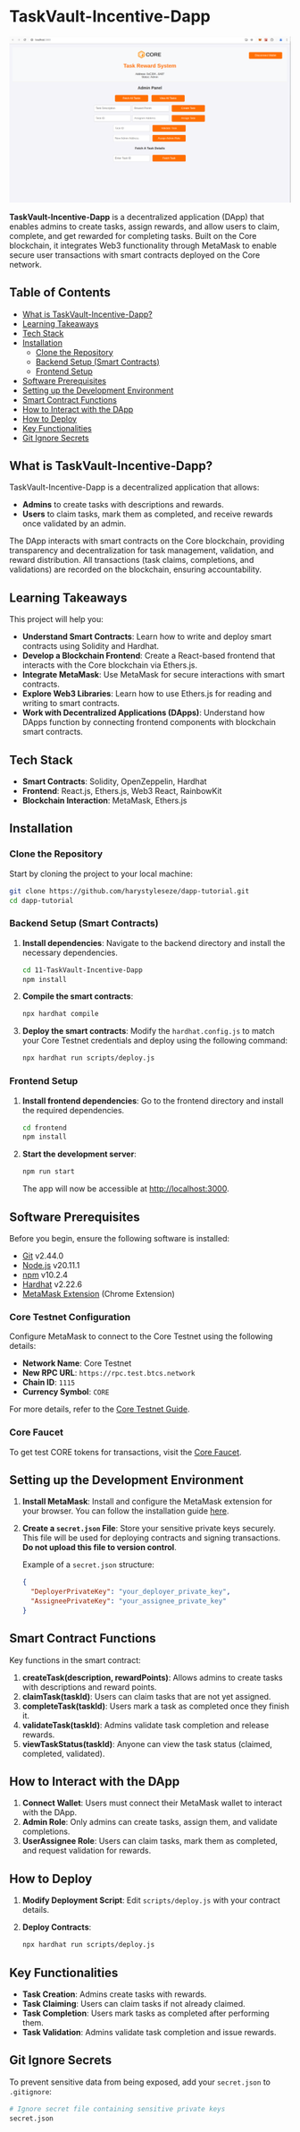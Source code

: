 # TaskVault-Incentive-Dapp
![TaskVault-Incentive-Dapp](./frontend/public/image.png)

**TaskVault-Incentive-Dapp** is a decentralized application (DApp) that enables admins to create tasks, assign rewards, and allow users to claim, complete, and get rewarded for completing tasks. Built on the Core blockchain, it integrates Web3 functionality through MetaMask to enable secure user transactions with smart contracts deployed on the Core network.

## Table of Contents
- [What is TaskVault-Incentive-Dapp?](#what-is-taskvault-incentive-dapp)
- [Learning Takeaways](#learning-takeaways)
- [Tech Stack](#tech-stack)
- [Installation](#installation)
  - [Clone the Repository](#clone-the-repository)
  - [Backend Setup (Smart Contracts)](#backend-setup-smart-contracts)
  - [Frontend Setup](#frontend-setup)
- [Software Prerequisites](#software-prerequisites)
- [Setting up the Development Environment](#setting-up-the-development-environment)
- [Smart Contract Functions](#smart-contract-functions)
- [How to Interact with the DApp](#how-to-interact-with-the-dapp)
- [How to Deploy](#how-to-deploy)
- [Key Functionalities](#key-functionalities)
- [Git Ignore Secrets](#git-ignore-secrets)

## What is TaskVault-Incentive-Dapp?

TaskVault-Incentive-Dapp is a decentralized application that allows:
- **Admins** to create tasks with descriptions and rewards.
- **Users** to claim tasks, mark them as completed, and receive rewards once validated by an admin.
  
The DApp interacts with smart contracts on the Core blockchain, providing transparency and decentralization for task management, validation, and reward distribution. All transactions (task claims, completions, and validations) are recorded on the blockchain, ensuring accountability.

## Learning Takeaways

This project will help you:
- **Understand Smart Contracts**: Learn how to write and deploy smart contracts using Solidity and Hardhat.
- **Develop a Blockchain Frontend**: Create a React-based frontend that interacts with the Core blockchain via Ethers.js.
- **Integrate MetaMask**: Use MetaMask for secure interactions with smart contracts.
- **Explore Web3 Libraries**: Learn how to use Ethers.js for reading and writing to smart contracts.
- **Work with Decentralized Applications (DApps)**: Understand how DApps function by connecting frontend components with blockchain smart contracts.

## Tech Stack

- **Smart Contracts**: Solidity, OpenZeppelin, Hardhat
- **Frontend**: React.js, Ethers.js, Web3 React, RainbowKit
- **Blockchain Interaction**: MetaMask, Ethers.js

## Installation

### Clone the Repository

Start by cloning the project to your local machine:

```bash
git clone https://github.com/harystyleseze/dapp-tutorial.git
cd dapp-tutorial
```

### Backend Setup (Smart Contracts)

1. **Install dependencies**: Navigate to the backend directory and install the necessary dependencies.

   ```bash
   cd 11-TaskVault-Incentive-Dapp
   npm install
   ```

2. **Compile the smart contracts**: 

   ```bash
   npx hardhat compile
   ```

3. **Deploy the smart contracts**: Modify the `hardhat.config.js` to match your Core Testnet credentials and deploy using the following command:

   ```bash
   npx hardhat run scripts/deploy.js
   ```

### Frontend Setup

1. **Install frontend dependencies**: Go to the frontend directory and install the required dependencies.

   ```bash
   cd frontend
   npm install
   ```

2. **Start the development server**:

   ```bash
   npm run start
   ```

   The app will now be accessible at [http://localhost:3000](http://localhost:3000).

## Software Prerequisites

Before you begin, ensure the following software is installed:

- [Git](https://git-scm.com/) v2.44.0
- [Node.js](https://nodejs.org/en) v20.11.1
- [npm](https://docs.npmjs.com/downloading-and-installing-node-js-and-npm) v10.2.4
- [Hardhat](https://hardhat.org/hardhat-runner/docs/getting-started#installation) v2.22.6
- [MetaMask Extension](https://metamask.io/download/) (Chrome Extension)

### Core Testnet Configuration

Configure MetaMask to connect to the Core Testnet using the following details:
- **Network Name**: Core Testnet
- **New RPC URL**: `https://rpc.test.btcs.network`
- **Chain ID**: `1115`
- **Currency Symbol**: `CORE`

For more details, refer to the [Core Testnet Guide](https://docs.coredao.org/docs/Dev-Guide/core-testnet-wallet-config#adding-core-testnet-to-metamask).

### Core Faucet

To get test CORE tokens for transactions, visit the [Core Faucet](https://scan.test.btcs.network/faucet).

## Setting up the Development Environment

1. **Install MetaMask**: Install and configure the MetaMask extension for your browser. You can follow the installation guide [here](https://docs.coredao.org/docs/Dev-Guide/core-testnet-wallet-config).

2. **Create a `secret.json` File**: Store your sensitive private keys securely. This file will be used for deploying contracts and signing transactions. **Do not upload this file to version control**.

   Example of a `secret.json` structure:

   ```json
   {
     "DeployerPrivateKey": "your_deployer_private_key",
     "AssigneePrivateKey": "your_assignee_private_key"
   }
   ```

## Smart Contract Functions

Key functions in the smart contract:

1. **createTask(description, rewardPoints)**: Allows admins to create tasks with descriptions and reward points.
2. **claimTask(taskId)**: Users can claim tasks that are not yet assigned.
3. **completeTask(taskId)**: Users mark a task as completed once they finish it.
4. **validateTask(taskId)**: Admins validate task completion and release rewards.
5. **viewTaskStatus(taskId)**: Anyone can view the task status (claimed, completed, validated).

## How to Interact with the DApp

1. **Connect Wallet**: Users must connect their MetaMask wallet to interact with the DApp.
2. **Admin Role**: Only admins can create tasks, assign them, and validate completions.
3. **UserAssignee Role**: Users can claim tasks, mark them as completed, and request validation for rewards.

## How to Deploy

1. **Modify Deployment Script**: Edit `scripts/deploy.js` with your contract details.
2. **Deploy Contracts**:

   ```bash
   npx hardhat run scripts/deploy.js
   ```

## Key Functionalities

- **Task Creation**: Admins create tasks with rewards.
- **Task Claiming**: Users can claim tasks if not already claimed.
- **Task Completion**: Users mark tasks as completed after performing them.
- **Task Validation**: Admins validate task completion and issue rewards.

## Git Ignore Secrets

To prevent sensitive data from being exposed, add your `secret.json` to `.gitignore`:

```bash
# Ignore secret file containing sensitive private keys
secret.json
```
